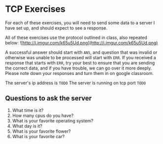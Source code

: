 # TCP Exercises

For each of these exercises, you will need to send some data to a server I have set up, and should
expect to see a response.

All of these exercises use the protocol outlined in class, also repeated below:
![http://i.imgur.com/k65u5Ud.png](http://i.imgur.com/k65u5Ud.png)

A successful answer should start with `ANS`, and question that was invalid or otherwise was unable
to be processed will start with `ERR`. If you received a response that starts with `ERR`, try your
best to ensure that you are sending the correct data, and if you have trouble, we can go over it
more deeply. Please note down your responses and turn them in on google classroom.

The server's ip address is `TODO`
The server is running on tcp port `TODO`

## Questions to ask the server

1. What time is it?
2. How many cpus do you have?
3. What is your favorite operating system?
4. What day is it?
5. What is your favorite flower?
5. What is your favorite car?
